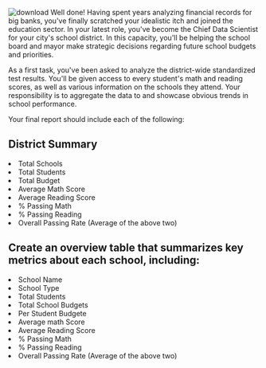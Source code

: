 ![download](https://user-images.githubusercontent.com/101975553/216037880-ff9687f5-1199-47f4-8f05-10b8d0b1a531.jpg)
Well done! Having spent years analyzing financial records for big banks, you've finally scratched your idealistic itch and joined the education sector. In your latest role, you've become the Chief Data Scientist for your city's school district. In this capacity, you'll be helping the school board and mayor make strategic decisions regarding future school budgets and priorities.

As a first task, you've been asked to analyze the district-wide standardized test results. You'll be given access to every student's math and reading scores, as well as various information on the schools they attend. Your responsibility is to aggregate the data to and showcase obvious trends in school performance.

Your final report should include each of the following:
<h2>District Summary</h2>
<li>Total Schools</li>
<li>Total Students</li>
<li>Total Budget</li>
<li>Average Math Score</li>
<li>Average Reading Score</li>
<li>% Passing Math</li>
<li>% Passing Reading</li>
<li>Overall Passing Rate (Average of the above two)</li>

<h2>Create an overview table that summarizes key metrics about each school, including:</h2>
<li>School Name</li>
<li>School Type</li>
<li>Total Students</li>
<li>Total School Budgets</li>
<li>Per Student Budgete</li>
<li>Average math Score</li>
<li>Average Reading Score</li>
<li>% Passing Math</li>
<li>% Passing Reading</li>
<li>Overall Passing Rate (Average of the above two)</li>
